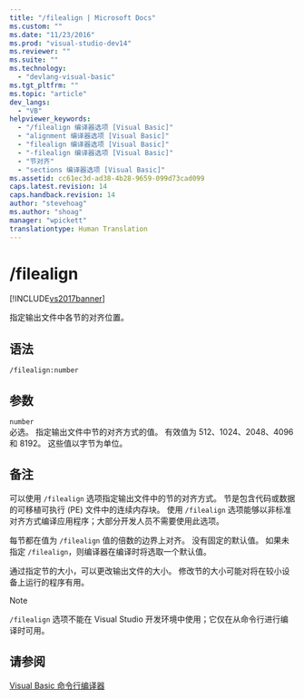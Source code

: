 ```yaml
---
title: "/filealign | Microsoft Docs"
ms.custom: ""
ms.date: "11/23/2016"
ms.prod: "visual-studio-dev14"
ms.reviewer: ""
ms.suite: ""
ms.technology: 
  - "devlang-visual-basic"
ms.tgt_pltfrm: ""
ms.topic: "article"
dev_langs: 
  - "VB"
helpviewer_keywords: 
  - "/filealign 编译器选项 [Visual Basic]"
  - "alignment 编译器选项 [Visual Basic]"
  - "filealign 编译器选项 [Visual Basic]"
  - "-filealign 编译器选项 [Visual Basic]"
  - "节对齐"
  - "sections 编译器选项 [Visual Basic]"
ms.assetid: cc61ec3d-ad38-4b28-9659-099d73cad099
caps.latest.revision: 14
caps.handback.revision: 14
author: "stevehoag"
ms.author: "shoag"
manager: "wpickett"
translationtype: Human Translation
---
```

# /filealign
[!INCLUDE[vs2017banner](../../../csharp/includes/vs2017banner.md)]

指定输出文件中各节的对齐位置。  
  
## 语法  
  
```  
/filealign:number  
```  
  
## 参数  
 `number`  
 必选。  指定输出文件中节的对齐方式的值。  有效值为 512、1024、2048、4096 和 8192。  这些值以字节为单位。  
  
## 备注  
 可以使用 `/filealign` 选项指定输出文件中的节的对齐方式。  节是包含代码或数据的可移植可执行 \(PE\) 文件中的连续内存块。  使用 `/filealign` 选项能够以非标准对齐方式编译应用程序；大部分开发人员不需要使用此选项。  
  
 每节都在值为 `/filealign` 值的倍数的边界上对齐。  没有固定的默认值。  如果未指定 `/filealign`，则编译器在编译时将选取一个默认值。  
  
 通过指定节的大小，可以更改输出文件的大小。  修改节的大小可能对将在较小设备上运行的程序有用。  
  
> [!NOTE]
>  `/filealign` 选项不能在 Visual Studio 开发环境中使用；它仅在从命令行进行编译时可用。  
  
## 请参阅  
 [Visual Basic 命令行编译器](../../../visual-basic/reference/command-line-compiler/index.md)